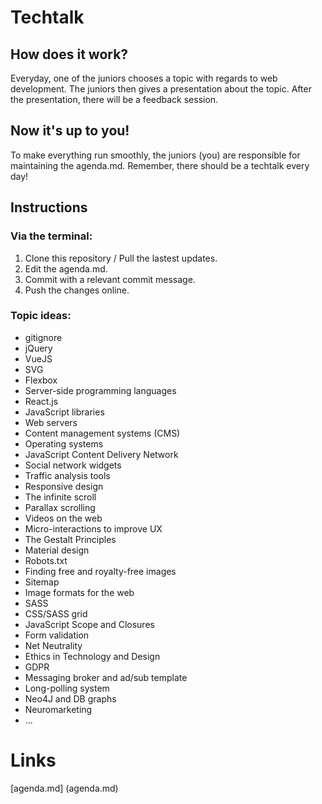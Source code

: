 # Techtalk

## How does it work?

Everyday, one of the juniors chooses a topic with regards to web development. The juniors then gives a presentation about the topic. After the presentation, there will be a feedback session. 

## Now it's up to you!

To make everything run smoothly, the juniors (you) are responsible for maintaining the agenda.md.
Remember, there should be a techtalk every day!

## Instructions

### Via the terminal:  

1. Clone this repository / Pull the lastest updates.
2. Edit the agenda.md.
3. Commit with a relevant commit message.
4. Push the changes online.

### Topic ideas:

- gitignore
- jQuery
- VueJS
- SVG
- Flexbox
- Server-side programming languages 
- React.js
- JavaScript libraries 
- Web servers 
- Content management systems (CMS) 
- Operating systems 
- JavaScript Content Delivery Network 
- Social network widgets 
- Traffic analysis tools 
- Responsive design
- The infinite scroll
- Parallax scrolling 
- Videos on the web
- Micro-interactions to improve UX 
- The Gestalt Principles
- Material design
- Robots.txt
- Finding free and royalty-free images
- Sitemap
- Image formats for the web
- SASS
- CSS/SASS grid
- JavaScript Scope and Closures
- Form validation
- Net Neutrality
- Ethics in Technology and Design
- GDPR
- Messaging broker and ad/sub template
- Long-polling system
- Neo4J and DB graphs
- Neuromarketing
- ...

# Links

[agenda.md] (agenda.md)
